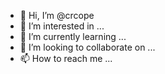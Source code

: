 - 👋 Hi, I’m @crcope
- 👀 I’m interested in ...
- 🌱 I’m currently learning ...
- 💞️ I’m looking to collaborate on ...
- 📫 How to reach me ...

<!---
crcope/crcope is a ✨ special ✨ repository because its `README.md` (this file) appears on your GitHub profile.
You can click the Preview link to take a look at your changes.
--->
